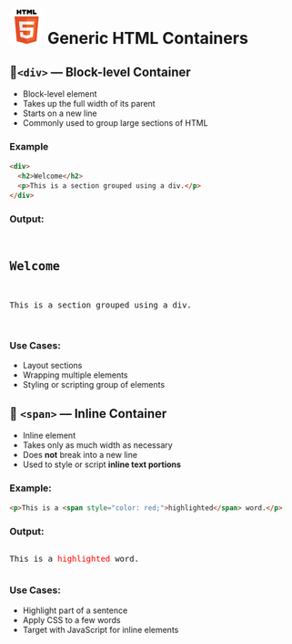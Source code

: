 # ![ ](../assets/html-logo.svg) Generic HTML Containers

## 🔹`<div>` — Block-level Container

* Block-level element
* Takes up the full width of its parent
* Starts on a new line
* Commonly used to group large sections of HTML

### Example

```html
<div>
  <h2>Welcome</h2>
  <p>This is a section grouped using a div.</p>
</div>
```

### Output:

<pre>
<div>
<h2>Welcome</h2>
<p>This is a section grouped using a div.</p>
</div></pre>

### Use Cases:

* Layout sections
* Wrapping multiple elements
* Styling or scripting group of elements

## 🔹 `<span>` — Inline Container

* Inline element
* Takes only as much width as necessary
* Does **not** break into a new line
* Used to style or script **inline text portions**

### Example:

```html
<p>This is a <span style="color: red;">highlighted</span> word.</p>
```

### Output:

<pre>
<p>This is a <span style="color: red;">highlighted</span> word.</p></pre>

### Use Cases:

* Highlight part of a sentence
* Apply CSS to a few words
* Target with JavaScript for inline elements
